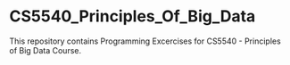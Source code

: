 # CS5540_Principles_Of_Big_Data
This repository contains Programming Excercises for CS5540 - Principles of Big Data Course. 
